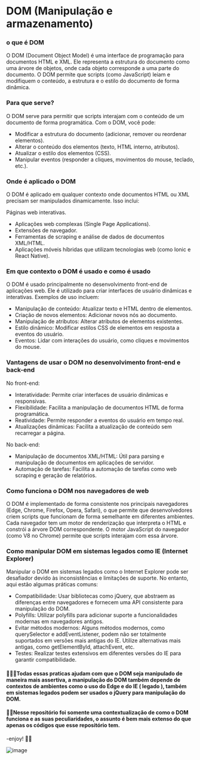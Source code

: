 # DOM (Manipulação e armazenamento)

### o que é DOM
O DOM (Document Object Model) é uma interface de programação para documentos HTML e XML. Ele representa a estrutura do documento como uma árvore de objetos, onde cada objeto corresponde a uma parte do documento. O DOM permite que scripts (como JavaScript) leiam e modifiquem o conteúdo, a estrutura e o estilo do documento de forma dinâmica.

###  Para que serve?
O DOM serve para permitir que scripts interajam com o conteúdo de um documento de forma programática. Com o DOM, você pode:

* Modificar a estrutura do documento (adicionar, remover ou reordenar elementos).
* Alterar o conteúdo dos elementos (texto, HTML interno, atributos).
* Atualizar o estilo dos elementos (CSS).
* Manipular eventos (responder a cliques, movimentos do mouse, teclado, etc.).

### Onde é aplicado o DOM
O DOM é aplicado em qualquer contexto onde documentos HTML ou XML precisam ser manipulados dinamicamente. Isso inclui:

Páginas web interativas.
* Aplicações web complexas (Single Page Applications).
* Extensões de navegador.
* Ferramentas de scraping e análise de dados de documentos XML/HTML.
* Aplicações móveis híbridas que utilizam tecnologias web (como Ionic e React Native).

### Em que contexto o DOM é usado e como é usado
O DOM é usado principalmente no desenvolvimento front-end de aplicações web. Ele é utilizado para criar interfaces de usuário dinâmicas e interativas. Exemplos de uso incluem:

* Manipulação de conteúdo: Atualizar texto e HTML dentro de elementos.
* Criação de novos elementos: Adicionar novos nós ao documento.
* Manipulação de atributos: Alterar atributos de elementos existentes.
* Estilo dinâmico: Modificar estilos CSS de elementos em resposta a eventos do usuário.
* Eventos: Lidar com interações do usuário, como cliques e movimentos do mouse.

### Vantagens de usar o DOM no desenvolvimento front-end e back-end

No front-end:

* Interatividade: Permite criar interfaces de usuário dinâmicas e responsivas.
* Flexibilidade: Facilita a manipulação de documentos HTML de forma programática.
* Reatividade: Permite responder a eventos do usuário em tempo real.
* Atualizações dinâmicas: Facilita a atualização de conteúdo sem recarregar a página.

No back-end:

* Manipulação de documentos XML/HTML: Útil para parsing e manipulação de documentos em aplicações de servidor.
* Automação de tarefas: Facilita a automação de tarefas como web scraping e geração de relatórios.

### Como funciona o DOM nos navegadores de web

O DOM é implementado de forma consistente nos principais navegadores (Edge, Chrome, Firefox, Opera, Safari), o que permite que desenvolvedores criem scripts que funcionam de forma semelhante em diferentes ambientes. Cada navegador tem um motor de renderização que interpreta o HTML e constrói a árvore DOM correspondente. O motor JavaScript do navegador (como V8 no Chrome) permite que scripts interajam com essa árvore.

### Como manipular DOM em sistemas legados como IE (Internet Explorer)

Manipular o DOM em sistemas legados como o Internet Explorer pode ser desafiador devido às inconsistências e limitações de suporte. No entanto, aqui estão algumas práticas comuns:

* Compatibilidade: Usar bibliotecas como jQuery, que abstraem as diferenças entre navegadores e fornecem uma API consistente para manipulação do DOM.
* Polyfills: Utilizar polyfills para adicionar suporte a funcionalidades modernas em navegadores antigos.
* Evitar métodos modernos: Alguns métodos modernos, como querySelector e addEventListener, podem não ser totalmente suportados em versões mais antigas do IE. Utilize alternativas mais antigas, como getElementById, attachEvent, etc.
* Testes: Realizar testes extensivos em diferentes versões do IE para garantir compatibilidade.

#### 🕵🏻‍♂️Todas essas praticas ajudam com que o DOM seja manipulado de maneira mais assertiva, a manipulação do DOM também depende de contextos de ambientes como o uso do Edge e do IE ( legado ), também em sistemas legados podem ser usados o jQuery para manipulação do DOM.

#### 🧙🏻Nesse repositório foi somente uma contextualização de como o DOM funciona e as suas peculiaridades, o assunto é bem mais extenso do que apenas os códigos que esse repositório tem.                                


-enjoy!
🫰🏻


![image](https://github.com/aptsharp/DOM/assets/6175226/0fbd3b8b-1a2d-49f5-afcc-824546e4a78d)
